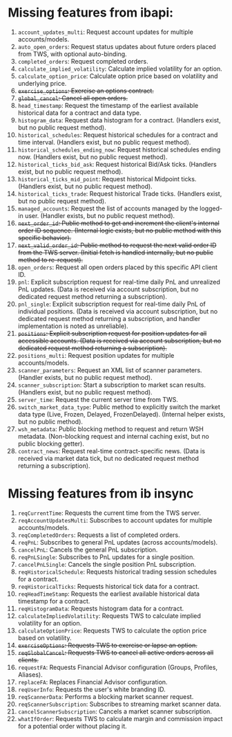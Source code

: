 # Missing features from ibapi:
1.  `account_updates_multi`: Request account updates for multiple accounts/models.
2.  `auto_open_orders`: Request status updates about future orders placed from TWS, with optional auto-binding.
3.  `completed_orders`: Request completed orders.
4.  `calculate_implied_volatility`: Calculate implied volatility for an option.
5.  `calculate_option_price`: Calculate option price based on volatility and underlying price.
6.  ~~`exercise_options`: Exercise an options contract.~~
7.  ~~`global_cancel`: Cancel all open orders.~~
8.  `head_timestamp`: Request the timestamp of the earliest available historical data for a contract and data type.
9.  `histogram_data`: Request data histogram for a contract. (Handlers exist, but no public request method).
10. `historical_schedules`: Request historical schedules for a contract and time interval. (Handlers exist, but no public request
method).
11. `historical_schedules_ending_now`: Request historical schedules ending now. (Handlers exist, but no public request method).
12. `historical_ticks_bid_ask`: Request historical Bid/Ask ticks. (Handlers exist, but no public request method).
13. `historical_ticks_mid_point`: Request historical Midpoint ticks. (Handlers exist, but no public request method).
14. `historical_ticks_trade`: Request historical Trade ticks. (Handlers exist, but no public request method).
15. `managed_accounts`: Request the list of accounts managed by the logged-in user. (Handler exists, but no public request method).
16. ~~`next_order_id`: Public method to get and increment the client's internal order ID sequence. (Internal logic exists, but no
public method with this specific behavior).~~
17. ~~`next_valid_order_id`: Public method to request the next valid order ID from the TWS server. (Initial fetch is handled
internally, but no public method to re-request).~~
18. `open_orders`: Request all open orders placed by this specific API client ID.
19. `pnl`: Explicit subscription request for real-time daily PnL and unrealized PnL updates. (Data is received via account
subscription, but no dedicated request method returning a subscription).
20. `pnl_single`: Explicit subscription request for real-time daily PnL of individual positions. (Data is received via account
subscription, but no dedicated request method returning a subscription, and handler implementation is noted as unreliable).
21. ~~`positions`: Explicit subscription request for position updates for all accessible accounts. (Data is received via account
subscription, but no dedicated request method returning a subscription).~~
22. `positions_multi`: Request position updates for multiple accounts/models.
23. `scanner_parameters`: Request an XML list of scanner parameters. (Handler exists, but no public request method).
24. `scanner_subscription`: Start a subscription to market scan results. (Handlers exist, but no public request method).
25. `server_time`: Request the current server time from TWS.
26. `switch_market_data_type`: Public method to explicitly switch the market data type (Live, Frozen, Delayed, FrozenDelayed).
(Internal helper exists, but no public method).
27. `wsh_metadata`: Public blocking method to request and return WSH metadata. (Non-blocking request and internal caching exist, but
no public blocking getter).
28. `contract_news`: Request real-time contract-specific news. (Data is received via market data tick, but no dedicated request
method returning a subscription).

# Missing features from ib insync
1.  `reqCurrentTime`: Requests the current time from the TWS server.
2.  `reqAccountUpdatesMulti`: Subscribes to account updates for multiple accounts/models.
3.  `reqCompletedOrders`: Requests a list of completed orders.
4.  `reqPnL`: Subscribes to general PnL updates (across accounts/models).
5.  `cancelPnL`: Cancels the general PnL subscription.
6.  `reqPnLSingle`: Subscribes to PnL updates for a single position.
7.  `cancelPnLSingle`: Cancels the single position PnL subscription.
8.  `reqHistoricalSchedule`: Requests historical trading session schedules for a contract.
9.  `reqHistoricalTicks`: Requests historical tick data for a contract.
10. `reqHeadTimeStamp`: Requests the earliest available historical data timestamp for a contract.
11. `reqHistogramData`: Requests histogram data for a contract.
12. `calculateImpliedVolatility`: Requests TWS to calculate implied volatility for an option.
13. `calculateOptionPrice`: Requests TWS to calculate the option price based on volatility.
14. ~~`exerciseOptions`: Requests TWS to exercise or lapse an option.~~
15. ~~`reqGlobalCancel`: Requests TWS to cancel all active orders across all clients.~~
16. `requestFA`: Requests Financial Advisor configuration (Groups, Profiles, Aliases).
17. `replaceFA`: Replaces Financial Advisor configuration.
18. `reqUserInfo`: Requests the user's white branding ID.
19. `reqScannerData`: Performs a blocking market scanner request.
20. `reqScannerSubscription`: Subscribes to streaming market scanner data.
21. `cancelScannerSubscription`: Cancels a market scanner subscription.
22. `whatIfOrder`: Requests TWS to calculate margin and commission impact for a potential order without placing it.
